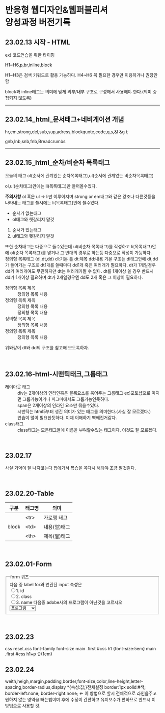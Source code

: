 <h1>반응형 웹디자인&웹퍼블리셔<br>양성과정 버전기록</h1>
<h2>23.02.13 시작 - HTML</h2>
<p>ex) 코드연습을 위한 타이핑</p>
<p>H1~H6,p,br,inline,block</p>
<p>H1~H3은 검색 키워드로 활용 가능하다. H4~H6 꼭 필요한 경우만 이용하거나 권장안함</p>
<p>block과 inline태그는 의미에 맞게 외부/내부 구조로 구성해서 사용해야 한다.(의미 중첩되지 않도록)</p>
<hr>
<h2>23.02.14_html_문서태그+네비게이션 개념</h2>
<p>hr,em,strong,del,sub,sup,adress,blockquote,code,q,s,&l &g t;</p>
<p>gnb,lnb,snb,fnb,Breadcrumbs</p>
<hr>
<h2>23.02.15_html_순차/비순차 목록태그</h2>
<p>오늘의 태그 ol(순서에 관계있는 순차목록태그),ul(순서에 관계없는 비순차목록태그)</p>
<p>ol,ul(순차태그)안에는 li(목록태그)만 들어올수있다.</p>
<p><strong>주의사항</strong> ol 혹은 ul -&gt li만 이루어지며 strong or em태그와 같은 강조나 다른것등을 나타내는 태그를 쓸시에는 li(목록태그)안에 쓸수있다.</p>
<ul>
<li>순서가 없는태그</li>
<li>ol태그와 헷갈리지 말것</li>
</ul>
<ol>
<li>순서가 있는태그</li>
<li>ul태그와 헷갈리지 말것</li>
</ol>
또한 순차태그는 다중으로 둘수있는데 ul(비순차 목록태그)를 작성하고 li(목록태그)안에 ol(순차 목록태그)를 넣거나 그 반대의 경우로 하는등 다중으로 작성이 가능하다.
<br>
정의형 목록태그 (dl,dt,dd)
dl:기본 틀 dt:제목 dd:내용
기본 구조는 dl태그안에 dt,dd가 들어가는 구조로 dt1개를 쓸때마다 dd1개 혹은 여러개가 필요하다. dt가 1개일경우 dd가 여러개여도 무관하지만
dt는 여러개가될 수 없다. dt를 1개이상 쓸 경우 반드시 dd가 1개이상 필요하며 dt가 2개일경우엔 dd도 2개 혹은 그 이상이 필요하다.
<dl>
  <dt>정의형 목록 제목</dt>
  <dd>정의형 목록 내용</dd>

  <dt>정의형 목록 제목</dt>
  <dd>정의형 목록 내용</dd>
  <dd>정의형 목록 내용</dd>

  <dt>정의형 목록 제목</dt>
  <dd>정의형 목록 내용</dd>
  <dt>정의형 목록 제목</dt>
  <dd>정의형 목록 내용</dd>

위와같이 dt와 dd의 구조를 참고해 보도록하자.
  </dl>
  <br>
<div class="study">
  <h2>23.02.16-html-시맨틱태크,그룹태그</h2>
<dl>
  <dt>레이아웃 태그</dt>
  <dd>div는 2개이상의 인라인혹은 블록요소를 묶어주는 그룹태그 ex)포토샵으로 따지면 그룹기능이거나 피그마에서도 그룹기능인듯하다.</dd>
  <dd>span은 2개이상의 인라인 요소만 묶을수있다.</dd>
  <dd>시맨틱는 html5부터 생긴 의미가 있는 태그를 의미한다.(사실 잘 모르겠다.)</dd>
  <dd>연습이 많이 필요한듯하다. 이제 이해하기 빡쌔진거같다.</dd>
  <dt>class태그</dt>
  <dd>class태그는 모든태그들에 이름을 부여할수있는 태그이다. 이것도 잘 모르겠다.</dd>
</div>
</dl>
<br>
<h2>23.02.17</h2>
<p>사실 기억이 잘 나지않는다 집에가서 복습을 꼭다시 해봐야 조금 알것같다.</p>
<br>
<h2>23.02.20-Table</h2>
<table>
  <thead>
    <tr>
      <th>구분</th>
      <th>태그명</th>
      <th>의미</th>
    </tr>
  </thead>
  <tbody>
    <tr>
      <td rowspan="3">block</td>
      <td>&lt;tr&gt;</td>
      <td>가로행 태그</td>
    </tr>
        <tr>
      <!--<td></td>--!>
      <td>&lt;td&gt;</td>
      <td>내용(열)태그</td>
    </tr>
        <tr>
      <!--<td></td>--!>
      <td>&lt;th&gt;</td>
      <td>제목(열)태그</td>
    </tr>
  </tbody>
</table>
<br>
<h2>23.02.01-Form</h2>
<form action="#" method="get">
  <fieldset>
    <legend>form 퀴즈</legend>
    <span>다음 중 label for와 연관된 input 속성은</span>
    <br>
    <label><input type="radio" name="quiz" value="id">1. id</label><br>
    <label><input type="radio" name="quiz" value="class">2. class</label><br>
    <label><input type="radio" name="quiz" value="name">3. name</label>
<span>다음중 adobe사의 프로그램이 아닌것을 고르시오</span>
<br>
<select name="adobe">
<option name="adobe" value="none">프로그램</option>
<option name="adobe" value="photo">photoshop</option>
<option name="adobe" value="inde">indesign</option>
<option name="adobe" value="fig">figma</option>
</select>
  </fieldset>
</form>
<br>
<h2>23.02.23</h2>
css
reset.css
font-family
font-size
main .first #css h1 {font-size:5em}
main .first #css h1+p {}(1em)
<br>
<h2>23.02.24</h2>
weith,heigh,margin,padding,border,font-size,color,line-height,letter-spacing,border-radius,display
*{속성:값;}전체설정
border:1px solid:#색;
border-left:none; border-right:none; <- 이 방법으로 할시 전체적으로 라인을주고 원하지 않는 영역을 빼는법이며 후에 수정이 간편하고
유지보수가 편하므로 반드시 이 방법으로 사용할 것.
